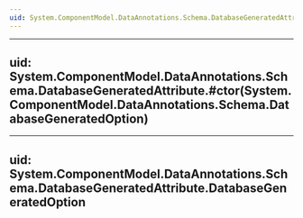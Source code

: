 ```yaml
---
uid: System.ComponentModel.DataAnnotations.Schema.DatabaseGeneratedAttribute
---
```


---
uid: System.ComponentModel.DataAnnotations.Schema.DatabaseGeneratedAttribute.#ctor(System.ComponentModel.DataAnnotations.Schema.DatabaseGeneratedOption)
---

---
uid: System.ComponentModel.DataAnnotations.Schema.DatabaseGeneratedAttribute.DatabaseGeneratedOption
---
